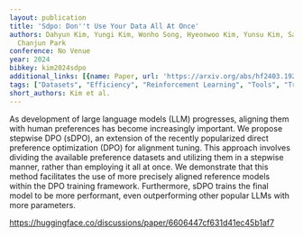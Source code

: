 ```yaml
---
layout: publication
title: 'Sdpo: Don''t Use Your Data All At Once'
authors: Dahyun Kim, Yungi Kim, Wonho Song, Hyeonwoo Kim, Yunsu Kim, Sanghoon Kim,
  Chanjun Park
conference: No Venue
year: 2024
bibkey: kim2024sdpo
additional_links: [{name: Paper, url: 'https://arxiv.org/abs/hf2403.19270'}]
tags: ["Datasets", "Efficiency", "Reinforcement Learning", "Tools", "Training Techniques"]
short_authors: Kim et al.
---
```

As development of large language models (LLM) progresses, aligning them with human preferences has become increasingly important. We propose stepwise DPO (sDPO), an extension of the recently popularized direct preference optimization (DPO) for alignment tuning. This approach involves dividing the available preference datasets and utilizing them in a stepwise manner, rather than employing it all at once. We demonstrate that this method facilitates the use of more precisely aligned reference models within the DPO training framework. Furthermore, sDPO trains the final model to be more performant, even outperforming other popular LLMs with more parameters.

https://huggingface.co/discussions/paper/6606447cf631d41ec45b1af7